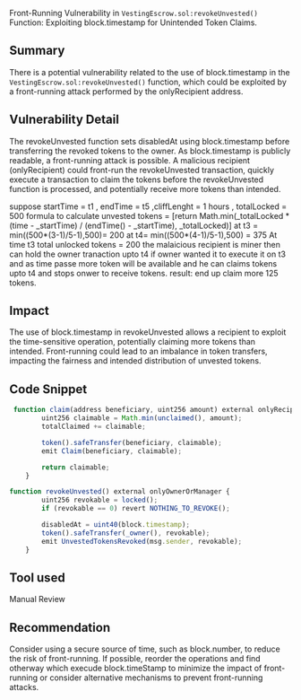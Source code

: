 Front-Running Vulnerability in `VestingEscrow.sol:revokeUnvested()` Function: Exploiting block.timestamp for Unintended Token Claims.

## Summary

There is a potential vulnerability related to the use of block.timestamp in the `VestingEscrow.sol:revokeUnvested()` function, which could be exploited by a front-running attack performed by the onlyRecipient address.

## Vulnerability Detail

The revokeUnvested function sets disabledAt using block.timestamp before transferring the revoked tokens to the owner. As block.timestamp is publicly readable, a front-running attack is possible.
A malicious recipient (onlyRecipient) could front-run the revokeUnvested transaction, quickly execute a transaction to claim the tokens before the revokeUnvested function is processed, and potentially receive more tokens than intended.

suppose startTime = t1 , endTime = t5 ,cliffLenght = 1 hours , totalLocked = 500
formula to calculate unvested tokens = [return Math.min(_totalLocked * (time - _startTime) / (endTime() - _startTime), _totalLocked)]
at t3 = min((500*(3-1)/5-1),500)= 200 at t4= min((500*(4-1)/5-1),500) = 375
At time t3 total unlocked tokens = 200 the malaicious recipient is miner then can hold the owner tranaction upto t4 if owner wanted it to execute it on t3 and as time passe more token will be available and he can claims tokens upto t4 and stops onwer to receive tokens.
result: end up claim more 125 tokens.

## Impact

The use of block.timestamp in revokeUnvested allows a recipient to exploit the time-sensitive operation, potentially claiming more tokens than intended.
Front-running could lead to an imbalance in token transfers, impacting the fairness and intended distribution of unvested tokens.

## Code Snippet

```javascript
 function claim(address beneficiary, uint256 amount) external onlyRecipient returns (uint256) {
        uint256 claimable = Math.min(unclaimed(), amount);
        totalClaimed += claimable;

        token().safeTransfer(beneficiary, claimable);
        emit Claim(beneficiary, claimable);

        return claimable;
    }
```

```javascript
function revokeUnvested() external onlyOwnerOrManager {
        uint256 revokable = locked();
        if (revokable == 0) revert NOTHING_TO_REVOKE();

        disabledAt = uint40(block.timestamp);
        token().safeTransfer(_owner(), revokable);
        emit UnvestedTokensRevoked(msg.sender, revokable);
    }
```

## Tool used

Manual Review

## Recommendation

Consider using a secure source of time, such as block.number, to reduce the risk of front-running.
If possible, reorder the operations and find otherway which execude block.timeStamp to minimize the impact of front-running or consider alternative mechanisms to prevent front-running attacks.
